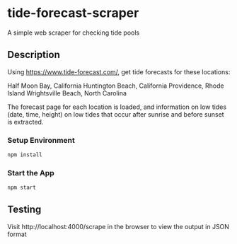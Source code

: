 # tide-forecast-scraper

A simple web scraper for checking tide pools

## Description

Using https://www.tide-forecast.com/, get tide forecasts for these locations:

Half Moon Bay, California
Huntington Beach, California
Providence, Rhode Island
Wrightsville Beach, North Carolina

The forecast page for each location is loaded, and information on low tides (date, time, height) on low tides that occur after sunrise and before sunset is extracted.

### Setup Environment

```bash
npm install
```

### Start the App

```bash
npm start
```

## Testing

Visit http://localhost:4000/scrape in the browser to view the output in JSON format
